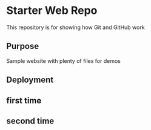 # Starter Web Repo

This repository is for showing how Git and GitHub work

## Purpose

Sample website with plenty of files for demos

## Deployment

## first time

## second time